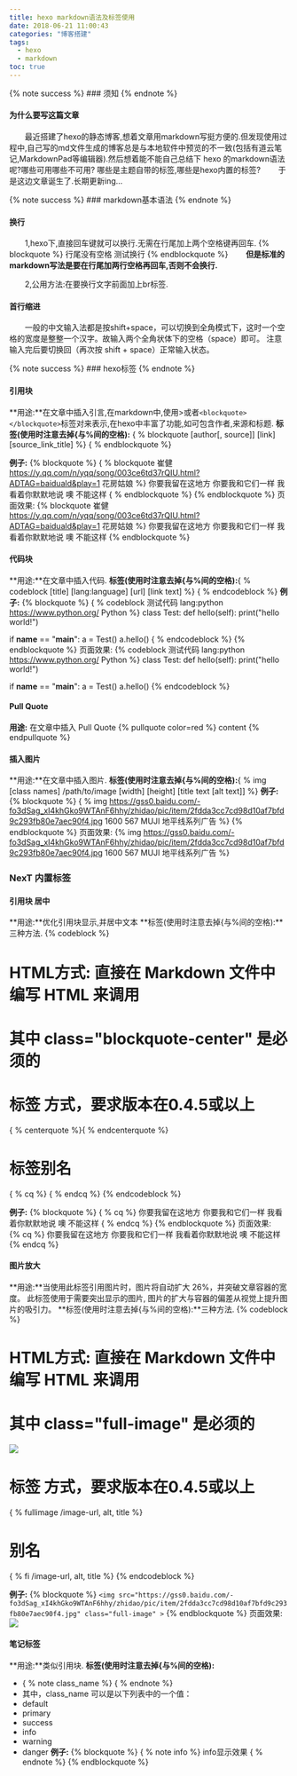 ```yaml
---
title: hexo markdown语法及标签使用
date: 2018-06-21 11:00:43
categories: "博客搭建"
tags: 
  - hexo 
  - markdown
toc: true
---
```

{% note success %} ### 须知 {% endnote %}
#### 为什么要写这篇文章
　　最近搭建了hexo的静态博客,想着文章用markdown写挺方便的.但发现使用过程中,自己写的md文件生成的博客总是与本地软件中预览的不一致(包括有道云笔记,MarkdownPad等编辑器).然后想着能不能自己总结下 hexo 的markdown语法呢?哪些可用哪些不可用? 哪些是主题自带的标签,哪些是hexo内置的标签?
　　于是这边文章诞生了.长期更新ing...
  
{% note success %} ### markdown基本语法 {% endnote %}
#### 换行
　　1,hexo下,直接回车键就可以换行.无需在行尾加上两个空格键再回车.
{% blockquote %}
行尾没有空格
测试换行
{% endblockquote %}
　　**但是标准的markdown写法是要在行尾加两行空格再回车,否则不会换行.**

　　2,公用方法:在要换行文字前面加上br标签.
#### 首行缩进
　　一般的中文输入法都是按shift+space，可以切换到全角模式下，这时一个空格的宽度是整整一个汉字。故输入两个全角状体下的空格（space）即可。
注意输入完后要切换回（再次按 shift + space）正常输入状态。

{% note success %} ### hexo标签 {% endnote %}
#### 引用块
**用途:**在文章中插入引言,在markdown中,使用>或者``<blockquote>`` ``</blockquote>``标签对来表示,在hexo中丰富了功能,如可包含作者,来源和标题.
**标签(使用时注意去掉{与%间的空格):** { % blockquote [author[, source]] [link] [source_link_title] %} { % endblockquote %}

**例子:** 
{% blockquote %}
{ % blockquote 崔健 https://y.qq.com/n/yqq/song/003ce6td37rQIU.html?ADTAG=baiduald&play=1 花房姑娘 %} 
你要我留在这地方
你要我和它们一样
我看着你默默地说
噢 不能这样
{ % endblockquote %}
{% endblockquote %}
页面效果:
{% blockquote 崔健 https://y.qq.com/n/yqq/song/003ce6td37rQIU.html?ADTAG=baiduald&play=1 花房姑娘 %} 
你要我留在这地方
你要我和它们一样
我看着你默默地说
噢 不能这样
{% endblockquote %}

#### 代码块
**用途:**在文章中插入代码.
**标签(使用时注意去掉{与%间的空格):**{ % codeblock [title] [lang:language] [url] [link text] %} { % endcodeblock %}
**例子:**
{% blockquote %}
{ % codeblock 测试代码 lang:python https://www.python.org/ Python %}
class Test:
	def hello(self):
		print("hello world!")

if __name__ == "__main__":
	a = Test()
	a.hello()
{ % endcodeblock %}
{% endblockquote %}
页面效果:
{% codeblock 测试代码 lang:python https://www.python.org/ Python %}
class Test:
	def hello(self):
		print("hello world!")

if __name__ == "__main__":
	a = Test()
	a.hello()
{% endcodeblock %}

#### Pull Quote
**用途:** 在文章中插入 Pull Quote
{% pullquote color=red %}
content
{% endpullquote %}

#### 插入图片
**用途:**在文章中插入图片.
**标签(使用时注意去掉{与%间的空格):**{ % img [class names] /path/to/image [width] [height] [title text [alt text]] %}
**例子:**
{% blockquote %}
{ % img https://gss0.baidu.com/-fo3dSag_xI4khGko9WTAnF6hhy/zhidao/pic/item/2fdda3cc7cd98d10af7bfd9c293fb80e7aec90f4.jpg 1600 567 MUJI 地平线系列广告 %}
{% endblockquote %}
页面效果:
{% img https://gss0.baidu.com/-fo3dSag_xI4khGko9WTAnF6hhy/zhidao/pic/item/2fdda3cc7cd98d10af7bfd9c293fb80e7aec90f4.jpg 1600 567 MUJI 地平线系列广告 %}


### NexT 内置标签
#### 引用块 居中
**用途:**优化引用块显示,并居中文本
**标签(使用时注意去掉{与%间的空格):**三种方法.
{% codeblock %}
# HTML方式: 直接在 Markdown 文件中编写 HTML 来调用
# 其中 class="blockquote-center" 是必须的
<blockquote class="blockquote-center"> </blockquote>

# 标签 方式，要求版本在0.4.5或以上
{ % centerquote %}{ % endcenterquote %}

# 标签别名
{ % cq %} { % endcq %}
{% endcodeblock %}

**例子:**
{% blockquote %}
{ % cq %}
你要我留在这地方
你要我和它们一样
我看着你默默地说
噢 不能这样
{ % endcq %}
{% endblockquote %}
页面效果:<br>
{% cq %}
你要我留在这地方
你要我和它们一样
我看着你默默地说
噢 不能这样
{% endcq %}
<br>
#### 图片放大
**用途:**当使用此标签引用图片时，图片将自动扩大 26%，并突破文章容器的宽度。 此标签使用于需要突出显示的图片, 图片的扩大与容器的偏差从视觉上提升图片的吸引力。
**标签(使用时注意去掉{与%间的空格):**三种方法.
{% codeblock %}
# HTML方式: 直接在 Markdown 文件中编写 HTML 来调用
# 其中 class="full-image" 是必须的
<img src="/image-url" class="full-image" >

# 标签 方式，要求版本在0.4.5或以上
{ % fullimage /image-url, alt, title %}

# 别名
{ % fi /image-url, alt, title %}
{% endcodeblock %}

**例子:**
{% blockquote %}
``<img src="https://gss0.baidu.com/-fo3dSag_xI4khGko9WTAnF6hhy/zhidao/pic/item/2fdda3cc7cd98d10af7bfd9c293fb80e7aec90f4.jpg" class="full-image" >``
{% endblockquote %}
页面效果:<br>
<img src="https://gss0.baidu.com/-fo3dSag_xI4khGko9WTAnF6hhy/zhidao/pic/item/2fdda3cc7cd98d10af7bfd9c293fb80e7aec90f4.jpg" class="full-image" >
<br>
#### 笔记标签
**用途:**类似引用块.
**标签(使用时注意去掉{与%间的空格):**
* { % note class_name %} { % endnote %}
* 其中，class_name 可以是以下列表中的一个值：
* default
* primary
* success
* info
* warning
* danger
**例子:**
{% blockquote %}
{ % note info %} info显示效果 { % endnote %}
{% endblockquote %}

<br><br><br>
